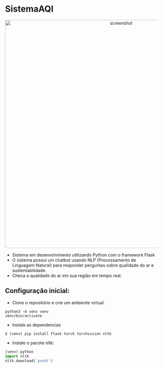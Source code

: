 # SistemaAQI

<p align="center">
 <img src="https://github.com/user-attachments/assets/2a6c1e58-a71f-4d4e-af52-8e01b24f5917" alt="screenshot" width="750">
</p>

- Sistema em desenvolvimento utilizando Python com o framework Flask
- O sistema possui um chatbot usando NLP (Processamento de Linguagem Natural) para responder perguntas sobre qualidade do ar e sustentabilidade.
- Checa a qualidade do ar em sua região em tempo real.

## Configuração inicial:
- Clone o repositório e crie um ambiente virtual.
 ```
 python3 -m venv venv
 venv/bin/activate
 ```

- Instale as dependencias
```
$ (venv) pip install Flask torch torchvision nltk
```
  

  - Instale o pacote nltk:
  ```python
  (venv) python
  import nltk
  nltk.download('punkt')


